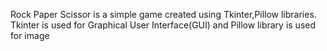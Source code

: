 Rock Paper Scissor is a simple game created using Tkinter,Pillow libraries. Tkinter is used for Graphical User Interface(GUI) and Pillow library is used for image 
